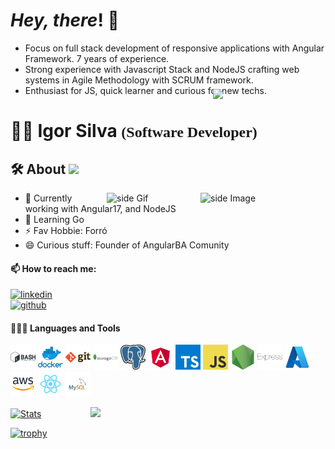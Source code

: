 
# *Hey, there*! 👋  
 + Focus on full stack development of responsive applications with Angular Framework.
7 years of experience. 
+ Strong experience with Javascript Stack and NodeJS crafting
web systems in Agile Methodology with SCRUM framework.
+ Enthusiast for JS, quick learner and curious for new techs.
# 👩‍💻 Igor Silva <span style="font-family: Tahoma; font-size: 1.5rem;">(Software Developer)</span>


## 🛠 About  <img src="https://github.com/perolanegra/perolanegra/raw/master/assets/life_balance.gif" width="29px">
  
<img src="https://github.com/perolanegra/perolanegra/blob/master/assets/life_balance.gif" alt="side Image" align="right" width="200" height="auto" />
<a href="https://ko-fi.com/perolanegra"> 
<img src="https://media3.giphy.com/media/ZEB6yFbLnhyQf7g3hn/giphy.gif" alt="side Gif" align="right" width="150" height="auto"/>
 </a>
  
  - 🔭 Currently working with Angular17, and NodeJS
  - 🌱 Learning Go 
  - ⚡ Fav Hobbie: Forró 
  - 😄 Curious stuff: Founder of AngularBA Comunity 

  


  #### 📫 How to reach me:

  <img src="https://i.imgur.com/A2dBMbT.png" align="right" style="position: relative; top: -20rem; left: -5rem;" width="100" height="auto">
  
  [![linkedin](https://img.shields.io/badge/linkedin-0A66C2?style=for-the-badge&logo=linkedin&logoColor=white)](https://www.linkedin.com/in/devbaiano/)  
  [![github](https://img.shields.io/badge/github-000?style=for-the-badge&logo=github&logoColor=white)](https://github.com/Perolanegra/)  
  
  
  #### 👨🏻‍💻 Languages and Tools <br />
  <code><img height="40" src="https://raw.githubusercontent.com/github/explore/80688e429a7d4ef2fca1e82350fe8e3517d3494d/topics/bash/bash.png"></code>
  <code><img height="40" src="https://raw.githubusercontent.com/github/explore/80688e429a7d4ef2fca1e82350fe8e3517d3494d/topics/docker/docker.png"></code>
  <code><img height="40" src="https://raw.githubusercontent.com/github/explore/80688e429a7d4ef2fca1e82350fe8e3517d3494d/topics/git/git.png"></code>
  <code><img height="40" src="https://raw.githubusercontent.com/github/explore/80688e429a7d4ef2fca1e82350fe8e3517d3494d/topics/mongodb/mongodb.png"></code>
  <code><img height="40" src="https://raw.githubusercontent.com/github/explore/80688e429a7d4ef2fca1e82350fe8e3517d3494d/topics/postgresql/postgresql.png"></code>
  <code><img height="40" src="https://raw.githubusercontent.com/github/explore/80688e429a7d4ef2fca1e82350fe8e3517d3494d/topics/angular/angular.png"></code>
  <code><img height="40" src="https://raw.githubusercontent.com/github/explore/80688e429a7d4ef2fca1e82350fe8e3517d3494d/topics/typescript/typescript.png"></code>
  <code><img height="40" src="https://raw.githubusercontent.com/github/explore/80688e429a7d4ef2fca1e82350fe8e3517d3494d/topics/javascript/javascript.png"></code>
  <code><img height="40" src="https://raw.githubusercontent.com/github/explore/80688e429a7d4ef2fca1e82350fe8e3517d3494d/topics/nodejs/nodejs.png"></code>
  <code><img height="40" src="https://raw.githubusercontent.com/github/explore/80688e429a7d4ef2fca1e82350fe8e3517d3494d/topics/express/express.png"></code>
  <code><img height="40" src="https://raw.githubusercontent.com/github/explore/80688e429a7d4ef2fca1e82350fe8e3517d3494d/topics/azure/azure.png"></code>
  <code><img height="40" src="https://raw.githubusercontent.com/github/explore/80688e429a7d4ef2fca1e82350fe8e3517d3494d/topics/aws/aws.png"></code>
  <code><img height="40" src="https://raw.githubusercontent.com/github/explore/80688e429a7d4ef2fca1e82350fe8e3517d3494d/topics/react/react.png"></code>
  <code><img height="40" src="https://raw.githubusercontent.com/github/explore/80688e429a7d4ef2fca1e82350fe8e3517d3494d/topics/mysql/mysql.png"></code>
  
  [![Stats](https://github-readme-stats.vercel.app/api?username=perolanegra&show_icons=true&theme=radical)](https://github-readme-stats.vercel.app/api?username=perolanegra&show_icons=true&theme=radical)&nbsp; &nbsp; &nbsp; &nbsp; &nbsp; &nbsp; &nbsp; &nbsp; &nbsp; &nbsp; <img src="https://github.com/perolanegra/perolanegra/blob/master/assets/saved.gif" width="195">
  
  [![trophy](https://github-profile-trophy.vercel.app/?username=perolanegra&theme=juicyfresh&no-frame=true&row=1&&margin-w=20&no-bg=true)](https://github-profile-trophy.vercel.app/?username=perolanegra&theme=juicyfresh&no-frame=true&row=1&&margin-w=20&no-bg=true)    